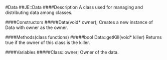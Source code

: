 #Data
##JE::Data
####Description
A class used for managing and distributing data among classes.

####Constructors
#####Data(void* owner);
Creates a new instance of Data with owner as the owner.

####Methods(class functions)
#####bool Data::getKill(void* killer)
Returns true if the owner of this class is the killer.

####Variables
#####Class::owner;
Owner of the data.
